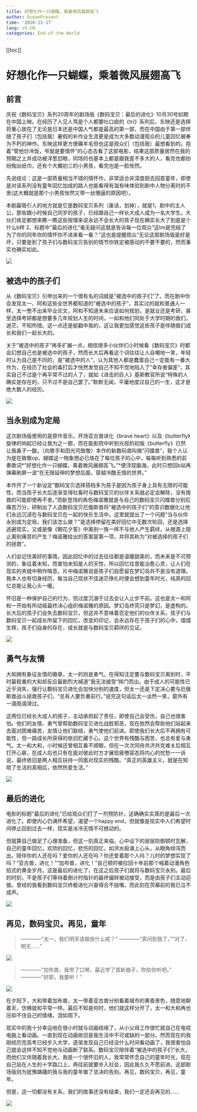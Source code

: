 ```yaml
---
title: 好想化作一只蝴蝶，乘着微风展翅高飞
author: OceanPresent
time: '2020-11-17'
lang: zh-CN
categories: End-of-the-World
---
```


[[toc]]

# 好想化作一只蝴蝶，乘着微风展翅高飞

## 前言

庆祝《数码宝贝》系列20周年的剧场版《数码宝贝：最后的进化》10月30号如期在中国上映。在经历了人见人骂是个人都要吐口痰的《tri》系列后，东映还是选择将重心放在了无论是日本还是中国人气都是最高的第一部，而在中国由于第一部伴随了孩子们（包括我）暑假的补作业生涯更是成为大多数动漫观众的儿童回忆被奉为不朽的神作。东映这样更方便薅羊毛但也这是观众们（包括我）最想看到的。抱着“管他炒冷饭，爷就是要情怀”的心态去看了这部电影，结果这部质量居然在我的预期之上并成功被洋葱怼眼，同场的也基本上都是跟我差不多大的人，看完也都纷纷掏出纸巾，还有个大概初三的小男孩，看完也是一脸怅然。

先说结论：这是一部质量相当不错的情怀作，非常适合非深度厨去回首童年，即使是对该系列没有童年回忆加成的路人也能看得有滋有味体验到剧中人物分离时的不舍(这大概就是那个小男孩怅然又带一丝懵逼的原因吧）。

本剧最吸引人的地方就是它是数码宝贝系列（废话，划掉），就是1、剧中的主人公，那些跟小时候自己同岁的孩子，已经跟自己一样长大成人成为一名大学生。大伙们肯定都想来瞧一瞧这些按理来说永远不会长大的孩子现在确实长大了到底是个什么b样  2、标题中”最后的进化“毫无疑问这就是告诉每一位观众”这tm是完结了为了你的同年你的情怀你不进来看一看？”这也是提醒观众“无论这部剧场版是好是坏，只要是到了孩子们与数码宝贝告别的情节你铁定被感动的不要不要的，然而事实也确实如此。

![](http://res.oceanpresent.art/blog/202205290129642.webp)

## 被选中的孩子们

从《数码宝贝》引申出来的一个很有名的词就是”被选中的孩子们“了。而在剧中你会发现太一、阿和这些全世界都知道的“被选中的孩子”，其实过的就和普通人一样，太一憋不出来毕业论文，阿和不知道未来应该如何规划，是就业还是考研，甚至选择考研都是想要多几年规划人生的时间，一如和他们同处于大学时期的我们，迷茫，不知所措。这一点还是挺戳中我的，这让我更加感觉这些孩子是伴随我们成长和我们一起长大的。

关于”被选中的孩子“再多扩展一点，相信很多小伙伴们小时候看《数码宝贝》时都会幻想自己也是被选中的孩子，然而长大后再看这个词往往让人自嘲地一笑，年轻时认为自己是不同的，是”被选中的人”，认为其他人都是蠢蛋自己一定能有一番大作为，在经历了社会的毒打后才恍然发觉自己不知不觉地陷入了”幸存者偏差“，其实自己不过是个再平常不过的人了，就如《进击的巨人》基斯教官所说“特殊的人确实是存在的，只不过不是自己罢了。”默默无闻，平庸地度过自己的一生，这才是绝大数人的经历。

![](http://res.oceanpresent.art/blog/202205290133944.webp)

## 当永别成为定局

这次剧场版使用的是原作音乐，开场亚古兽进化《brave heart》以及《butterfly》旋律的响起已经让我为之一颤，而在能影院中听到光叔的初版《butterfly》已然让我鼻子一酸。（向歌手和田光司致敬）本作的新数码兽叫做”闪蝶兽“，我个人认为是在致敬op，蝴蝶这一物象想必已烙在了每位孩子的心中，每每听到熟悉的前奏歌词*“好想化作一只蝴蝶，乘着微风展翅高飞。”*便浮现脑海，此时只想回b站再弹幕刷屏一波“在无限延伸的梦想后面，穿越冷酷无情的世界。”

本作开了一个新设定“数码宝贝选择搭档多为孩子是因为孩子身上具有无限的可能性，而当孩子长大后逐渐变得社畜时与数码宝贝的伙伴关系就必定会解除，没有挽救的可能即使再不舍。”而新登场的角色梅诺雅就是与自己的数码宝贝闪蝶兽分别后痛苦万分，研制出了人造数码宝贝厄俄斯兽将“被选中的孩子们”的意识数据化让他们永远沉浸在与数码宝贝在一起的快乐生活中。这里就提出了一个问题“当与伙伴永别成为定局，我们该怎么做？”是选择停留在美好回忆中无数次轮回，还是选择逃避现实，又或是像《朝花夕誓》中离别一族一样不与他人产生羁绊，从根源上阻止离别痛苦的产生？梅诺雅给出的答案是第一项，并将其称为“对被选择的孩子们的拯救”。

人们会记住美好的事情，因此回忆中的过去往往都是温暖甜美的，而未来是不可预测的，象征着未知，而害怕未知是人的天性，所以回忆往昔能治愈心灵，让人们在现实的夹缝中稍作喘息。片中梅诺雅说是孩子们自愿留在梦幻岛并不是没有道理。我本人也有切身经历，每当自己现状不佳迷茫挣扎时便会想到童年时光，纯真的回忆总能让我心头一暖。

怀旧是一种保护自己的行为，但过度沉溺于过去会让人止步不前。这也是太一和阿和一开始有所动摇最终决心组织梅诺雅的原因。梦幻岛终究只是梦幻，是虚构的。长大后的孩子们会失去数码宝贝，但这并不意味着否定他们的伙伴关系，孩子们与数码宝贝一起成长所留下的回忆，改变的印记，会永远存在于孩子们的心中，熠熠生辉，孩子们自身的存在，成长就是与数码宝贝羁绊的见证。

![](http://res.oceanpresent.art/blog/202205290129646.webp)

## 勇气与友情

大和拥有象征友情的徽章，太一的则是勇气。在得知注定要与数码宝贝离别时，平时最稳重的大和却反应最剧烈大喊道”我无法接受“摔门而出。由于成人的可能性已近乎消失，强行让数码宝贝进化会加快分别的速度，但太一还是下定决心要与厄俄斯兽战斗拯救孩子们，“总有人要负重前行。”说完这句话后太一淡然一笑，窗外有一滴雨滴滑过。

这两位已经长大成人的孩子，主动承担起了责任，即使自己会受伤，自己也很害怕。他们的友情、勇气曾帮助数码宝贝进化战胜邪恶，现在依然会帮助他们站起来去面对困难痛苦，友情让他们联结，勇气使他们前进。即使我们长大后不再拥有可能性，但一路成长所获得的依旧贮藏于心。这个世界有残酷与困苦，也总有爱与勇气。太一和大和，小时候还曾相互看不顺眼，但在一次次同舟共济共克难关后相互打开心扉，在成人后也只有在面对彼此时方才展现疲倦容态将内心的忧愁一一诉说，最终依旧是两人相互扶持一同面对现实的残酷。“真正的英雄主义，就是在知晓了生活的真相后，依然热爱生活。”

![](http://res.oceanpresent.art/blog/202205290129641.webp)

## 最后的进化

电影的标题“最后的进化”已给观众们打了一剂预防针，这确确实实真的是最后一次进化了。即使内心仍满怀希望，渴望一个happy end，但就像是现实中人们希望时间停止回到过去一样，现实是冰冷无情不可撼动的。

但就算自己做足了心理准备，但这一刻真正来临，心中设下的层层防御顿时瓦解，自己的童年回忆，欢欣的回忆，悲伤的回忆，如洪水般涌上心头，从眼角倾泻而出。陪伴你的人还在吗？爱你的人还在吗？你还爱着那个人吗？儿时的梦想实现了吗？“亚古兽，进化！”“加布兽，进化！”自己顿时被拉回十年前那个喊着动漫角色招式的黄金岁月。这是最后的进化了，在这之后孩子们就将与数码宝贝永别。最后的时刻，不是孩子们等待着倒计时指针的最终偏转被动接受，而是由孩子们主动迎接。曾经的我看到数码宝贝终极进化兴奋得合不拢嘴，而此刻在荧幕前的我已泣不成声。

![](http://res.oceanpresent.art/blog/202205290129639.webp)

## 再见，数码宝贝。再见，童年

> ————“太一，我们明天该做些什么呢？”
> ————“真问到我了。”“对了，明天......”

![](http://res.oceanpresent.art/blog/202205290129644.webp)

> ————“加布兽，我带了口琴，最近学了首新曲子，吹给你听吧。”
> ————“好耶，我要听！”

![](http://res.oceanpresent.art/blog/202205290129643.webp)

在夕阳下，大和带着加布兽，太一带着亚古兽分别看着城市的黄昏景色，随意地聊着天，仿佛就和平常一样。最后不知是何时，他们就这样分开了，太一和大和再也压抑不住自己的情绪，泪如雨下。

现实中的我十分幸运地在很小时就与动画结缘了，从小父母工作很忙就自己在电视电脑上看动画。一直到现在动画依旧是我生活中不可或缺的一部分。然而现在的我刚经历完高考已经步入大学，逐渐发现自己已经没什么时间看动画了，我很害怕自己就会这样不知不觉地与动画断了联系。数码宝贝陪伴着“被选中的孩子们”长大，而他们又伴随着我长大。我是一个很怀旧的人，我常常怀念自己的童年时光，现在自己站在人生的十字路口上，再往前就要步入社会，因此我久久不愿前进。这部剧场版则为犹豫踌躇的我与我的童年做了坚决的告别。再见，数码宝贝，再见，童年。   

但是，这一切都没有关系，我们的故事还没有结束，我们一定还会再见的......

![](http://res.oceanpresent.art/blog/202205290129645.webp)